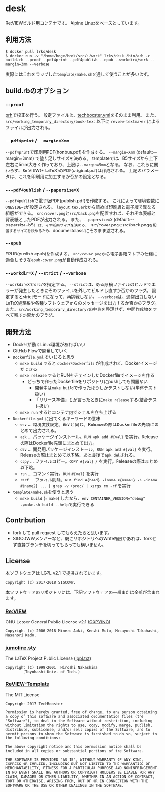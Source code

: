 # desk
Re:VIEWビルド用コンテナです。
Alpine Linuxをベースとしています。


## 利用方法
```
$ docker pull lrks/desk
$ docker run -v "/home/hoge/book/src/:/work" lrks/desk /bin/ash -c build.rb --proof --pdf4print --pdf4publish --epub --workdir=/work --margin=3mm --verbose
```
実際にはこれをラップした`template/make.sh`を通して使うことが多いはず。


## build.rbのオプション
### `--proof`
[prh](https://github.com/prh/prh)で校正を行う。
設定ファイルは、[techbooster.yml](https://github.com/prh/rules/blob/master/media/techbooster.yml)をそのまま利用。
また、 `src/working_temporary_directory/book-text` 以下に `review-textmaker` によるファイルが出力される。

### `--pdf4print` / `--margin=Xmm`
`--pdf4print`で印刷用PDF(honbun.pdf)を作成する。
`--margin=Xmm` (default:--margin=3mm) で塗り足しサイズを決める。
templateでは、B5サイズから上下左右に5mm大きく作っており、上限は`--margin=5mm`となる。
なお、これらに関わらず、Re:VIEW(+ LaTeX)のPDF(original.pdf)は作成される。
上記のパラメータは、これを印刷用に加工するか否かの設定となる。

### `---pdf4publish` / `--papersize=X`
`--pdf4publish`で電子版PDF(publish.pdf)を作成する。
これによって環境変数に`ONESIDE=1`が設定される。
`layout.tex.erb`から読めば印刷版と電子版で異なる組版ができる。
`src/cover.png`と`src/back.png`を配置すれば、それぞれ表紙と背表紙としたPDFが出力される。
また、`--papersize=X` (default:--papersize=b5`) は、その紙面サイズを決める。
`src/cover.png`と`src/back.png`を配置するサイズを決めるため、`documentclass`にそのまま渡される。

### `--epub`
EPUB(publish.epub)を作成する。
`src/cover.png`から電子書籍ストアの仕様に適合しそうな`epub-cover.png`が自動作成される。

### `--workdir=X` / `--strict` / `--verbose`
`--workdir=X`で`src/`を指定する。
`--strict`は、ある原稿ファイルのビルドでエラーが発生したときにそのファイルを外してビルドし直すか否かのフラグ。
設定するとstrictモードになって、再挑戦しない。
`--verbose`は、通常出力しないLaTeX処理系や各種ソフトウェアからのメッセージを出力するか否かのフラグ。
また、`src/working_temporary_directory/`の中身を整理せず、中間作成物をすべて残すか否かのフラグ。


## 開発方法
* Dockerが動くLinux環境があればいい
* GitHub Flowで開発していく
* `Dockerfile.yml` をいじると思う
  * `make build` すると `docker/Dockerfile` が作成されて、Dockerイメージができる
  * `make release` するとRUNをチェインしたDockerfileでイメージを作る
    * どっちで作ったDockerfileをリポジトリにpushしても問題ない
      * 開発中は`make build`で作ったほうしかテストしない(単体テスト扱い)
      * 「リリース準備」とか言ったときに`make release`する(結合テスト扱い)
  * `make run` するとコンテナ内でシェルを立ち上げる
* `Dockerfile.yml` に出てくるキーワードの意味
  * `env` ... 環境変数設定。`ENV` と同じ。Releaseの際はDockerfileの先頭にまとめて出力される。
  * `apk` ... パッケージインストール。`RUN apk add #{val}` を実行。Releaseの際はDockerfile先頭にまとめて出力。
  * `dev` ... 開発用パッケージインストール。`RUN apk add #{val}` を実行。Releaseの際はまとめて以下略、あと最後で`apk del`される。
  * `copy` ... ファイルコピー。`COPY #{val} /` を実行。Releaseの際はまとめ以下略。
  * `run` ... コマンド実行。`RUN #{val}` を実行
  * `rmrf` ... ファイル削除。`RUN find #{head} -iname #{name1} -o -iname #{name2} ... | grep -v /proc/ | xargs rm -rf` を実行
* `template/make.sh`を使うと思う
  * `make build` (= `make`) したなら、`env CONTAINER_VERSION="debug" ./make.sh build --help`で実行できる

## Contribution
* fork して pull request してもらえたらと思います。
* SIGCOWWメンバーなど、既にリポジトリへのWrite権限があれば、forkせず直接ブランチを切ってもらっても構いません。


## License
本ソフトウェアは LGPL v2.1 で提供されています。
```
Copyright (c) 2017-2018 SIGCOWW.
```

本ソフトウェアのリポジトリには、下記ソフトウェアの一部または全部が含まれます。

### [Re:VIEW](https://github.com/kmuto/review)
GNU Lesser General Public License v2.1 ([COPYING](https://github.com/kmuto/review/blob/master/COPYING))
```
Copyright (c) 2006-2018 Minero Aoki, Kenshi Muto, Masayoshi Takahashi, Masanori Kado.
```

### [jumoline.sty](http://www.para.media.kyoto-u.ac.jp/latex/)
The LaTeX Project Public License ([lppl.txt](https://www.latex-project.org/lppl.txt))
```
Copyright (C) 1999-2001  Hiroshi Nakashima
        (Toyohashi Univ. of Tech.)
```

### [ReVIEW-Template](https://github.com/TechBooster/ReVIEW-Template)
The MIT License
```
Copyright 2017 TechBooster

Permission is hereby granted, free of charge, to any person obtaining a copy of this software and associated documentation files (the "Software"), to deal in the Software without restriction, including without limitation the rights to use, copy, modify, merge, publish, distribute, sublicense, and/or sell copies of the Software, and to permit persons to whom the Software is furnished to do so, subject to the following conditions:

The above copyright notice and this permission notice shall be included in all copies or substantial portions of the Software.

THE SOFTWARE IS PROVIDED "AS IS", WITHOUT WARRANTY OF ANY KIND, EXPRESS OR IMPLIED, INCLUDING BUT NOT LIMITED TO THE WARRANTIES OF MERCHANTABILITY, FITNESS FOR A PARTICULAR PURPOSE AND NONINFRINGEMENT. IN NO EVENT SHALL THE AUTHORS OR COPYRIGHT HOLDERS BE LIABLE FOR ANY CLAIM, DAMAGES OR OTHER LIABILITY, WHETHER IN AN ACTION OF CONTRACT, TORT OR OTHERWISE, ARISING FROM, OUT OF OR IN CONNECTION WITH THE SOFTWARE OR THE USE OR OTHER DEALINGS IN THE SOFTWARE.
```
